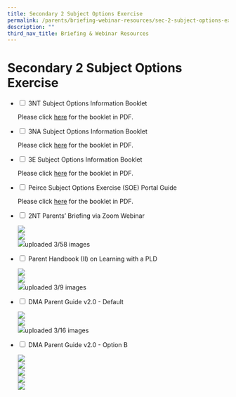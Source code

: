 ```yaml
---
title: Secondary 2 Subject Options Exercise
permalink: /parents/briefing-webinar-resources/sec-2-subject-options-exercise/
description: ""
third_nav_title: Briefing & Webinar Resources
---
```

# **Secondary 2 Subject Options Exercise**




<ul class="jekyllcodex_accordion">
  <li>
    <input type="checkbox" id="accordion1">
    <label for="accordion1">3NT Subject Options Information Booklet</label>
    <div>
			<p>Please click <a href="/files/3NT-Booklet-22.pdf"> here</a> for the booklet in PDF.</p>
    </div>
	</li>
	 <li>
    <input type="checkbox" id="accordion2">
    <label for="accordion2">3NA Subject Options Information Booklet</label>
    <div>
      <p>Please click <a href="files/3NA-Booklet-22_updated-20June.pdf"> here</a> for the booklet in PDF.</p>
    </div>
	</li>
	 <li>
    <input type="checkbox" id="accordion3">
    <label for="accordion3">3E Subject Options Information Booklet</label>
    <div>
      <p>Please click <a href="/files/3Exp-Booklet-22_updated-20June.pdf"> here</a> for the booklet in PDF.</p>
    </div>
	</li>
	<li>
    <input type="checkbox" id="accordion4">
    <label for="accordion4">Peirce Subject Options Exercise (SOE) Portal Guide</label>
    <div>
      <p>Please click <a href="/files/Peirce_Online_Guide_EOY_2022-1.pdf"> here</a> for the booklet in PDF.</p>
    </div>
	</li>
	<li>
    <input type="checkbox" id="accordion5">
    <label for="accordion5">2NT Parents’ Briefing via Zoom Webinar</label>
    <div>
      <p><img src="/images/Sec-2T-SSOE-2021-updated_25March-latest_Page_01-1536x1152-1.jpg"><br><img src="/images/Sec-2T-SSOE-2021-updated_25March-latest_Page_02-1536x1152-1.jpg"><br><img src="/images/Sec-2T-SSOE-2021-updated_25March-latest_Page_03-1536x1152-1.jpg">uploaded 3/58 images</p>
    </div>
	</li>
		<li>
    <input type="checkbox" id="accordion6">
    <label for="accordion6"> Parent Handbook (II) on Learning with a PLD</label>
    <div>
      <p><img src="/images/Parent-Handbook-II-on-Learning-with-a-PLD_Page_1.png"><br><img src="/images/Parent-Handbook-II-on-Learning-with-a-PLD_Page_2.png"><br><img src="/images/Parent-Handbook-II-on-Learning-with-a-PLD_Page_3.png">uploaded 3/9 images</p>
    </div>
	</li>
			<li>
    <input type="checkbox" id="accordion7">
    <label for="accordion7">DMA Parent Guide v2.0 - Default</label>
    <div>
      <p><img src="/images/DMA-Parent-Guide-v2-Default-Chrome-OS_Page_01.png"><br><img src="/images/DMA-Parent-Guide-v2-Default-Chrome-OS_Page_02.png"><br><img src="/images/DMA-Parent-Guide-v2-Default-Chrome-OS_Page_03.png">uploaded 3/16 images</p>
    </div>
	</li>
	<li>
    <input type="checkbox" id="accordion8">
    <label for="accordion8">DMA Parent Guide v2.0 - Option B</label>
    <div>
      <p><img src="/images/DMA-Parent-Guide-v2-Option-B-Chrome-OS_Page_1.png"><br><img src="/images/DMA-Parent-Guide-v2-Option-B-Chrome-OS_Page_2.png"><br><img src="/images/DMA-Parent-Guide-v2-Option-B-Chrome-OS_Page_3.png"><br><img src="/images/DMA-Parent-Guide-v2-Option-B-Chrome-OS_Page_4.png"><br><img src="/images/DMA-Parent-Guide-v2-Option-B-Chrome-OS_Page_5.png"></p>
    </div>
	</li>
	</ul>